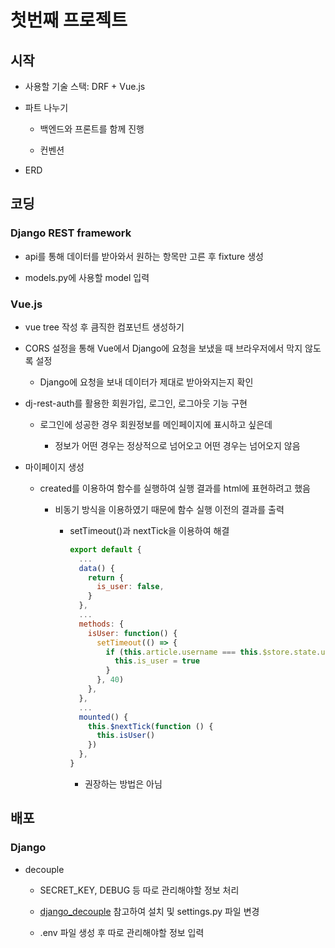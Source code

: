 # 첫번째 프로젝트

## 시작

- 사용할 기술 스택: DRF + Vue.js

- 파트 나누기
  
  - 백엔드와 프론트를 함께 진행
  
  - 컨벤션

- ERD

## 코딩

### Django REST framework

- api를 통해 데이터를 받아와서 원하는 항목만 고른 후 fixture 생성

- models.py에 사용할 model 입력

### Vue.js

- vue tree 작성 후 큼직한 컴포넌트 생성하기

- CORS 설정을 통해 Vue에서 Django에 요청을 보냈을 때 브라우저에서 막지 않도록 설정
  
  - Django에 요청을 보내 데이터가 제대로 받아와지는지 확인

- dj-rest-auth를 활용한 회원가입, 로그인, 로그아웃 기능 구현
  
  - 로그인에 성공한 경우 회원정보를 메인페이지에 표시하고 싶은데
    
    - 정보가 어떤 경우는 정상적으로 넘어오고 어떤 경우는 넘어오지 않음

- 마이페이지 생성
  
  - created를 이용하여 함수를 실행하여 실행 결과를 html에 표현하려고 했음
    
    - 비동기 방식을 이용하였기 때문에 함수 실행 이전의 결과를 출력
      
      - setTimeout()과 nextTick을 이용하여 해결
        
        ```javascript
        export default {
          ...
          data() {
            return {
              is_user: false,
            }
          },
          ...
          methods: {
            isUser: function() {
              setTimeout(() => {
                if (this.article.username === this.$store.state.user.username) {
                  this.is_user = true
                }
              }, 40)
            },
          },
          ...
          mounted() {
            this.$nextTick(function () {
              this.isUser()
            })
          },
        }
        ```
        
        - 권장하는 방법은 아님

## 배포

### Django

- decouple
  
  - SECRET_KEY, DEBUG 등 따로 관리해야할 정보 처리
  
  - [django_decouple](https://pypi.org/project/python-decouple/) 참고하여 설치 및 settings.py 파일 변경
  
  - .env 파일 생성 후 따로 관리해야할 정보 입력
